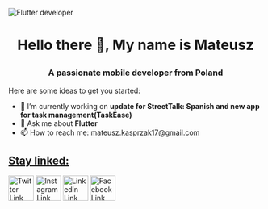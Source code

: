 

![Flutter developer](https://github.com/mateuszkasprzak94/mateuszkasprzak94/assets/142491717/6e9a4303-5698-42f8-9ae7-07c7c926e1d3)

# <p align="center">Hello there 👋, My name is Mateusz</p>
<h3><p align="center">A passionate mobile developer from Poland</p></h3>


Here are some ideas to get you started:

- 🔭 I’m currently working on **update for StreetTalk: Spanish and new app for task management(TaskEase)**
- 💬 Ask me about **Flutter**
- 📫 How to reach me: mateusz.kasprzak17@gmail.com

## [Stay linked:](#Link1)
[<img src="https://www.sarkarinaukriexams.com/images/import/sne151712580918.png" alt="Twitter Link" width="50" height="50">](https://twitter.com/mat_kasp)
[<img src="https://seeklogo.com/images/I/instagram-new-2022-logo-AD8350AD3C-seeklogo.com.png" alt="Instagram Link" width="50" height="50">](https://www.instagram.com/mateusz_kasp)
[<img src="https://cdn1.iconfinder.com/data/icons/logotypes/32/circle-linkedin-512.png" alt="Linkedin Link" width="50" height="50">](https://www.linkedin.com/in/mateusz-kasprzak-5a0094171)
[<img src="https://seeklogo.com/images/F/facebook-logo-966BBFBC34-seeklogo.com.png" alt="Facebook Link" width="50" height="50">](https://www.facebook.com/debilus9)
